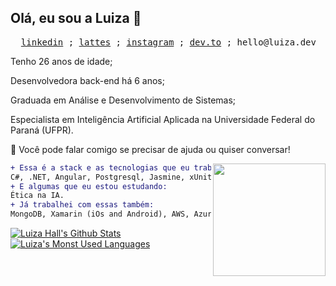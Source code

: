 ## Olá, eu sou a Luiza 👋
<pre>
  <a href="https://www.linkedin.com/in/luizarvm/" target="_blank">linkedin</a> ; <a href="http://lattes.cnpq.br/1667735616723826" target="_blank">lattes</a> ; <a href="https://www.instagram.com/luizarvm/" target="_blank">instagram</a> ; <a href="https://dev.to/luizoux" target="_blank">dev.to</a> ; hello@luiza.dev
</pre>

Tenho 26 anos de idade;

Desenvolvedora back-end há 6 anos;

Graduada em Análise e Desenvolvimento de Sistemas;

Especialista em Inteligência Artificial Aplicada na Universidade Federal do Paraná (UFPR).

💬 Você pode falar comigo se precisar de ajuda ou quiser conversar!

<img align="right" width="180" src="https://i.pinimg.com/originals/6c/90/28/6c90288d7e10d46d18895f17f420a92c.gif"/>


```diff
+ Essa é a stack e as tecnologias que eu trabalho:
C#, .NET, Angular, Postgresql, Jasmine, xUnit.
+ E algumas que eu estou estudando:
Ética na IA.
+ Já trabalhei com essas também:
MongoDB, Xamarin (iOs and Android), AWS, Azure Database, SQLServer, MySQL.
```

[![Luiza Hall's Github Stats](https://github-readme-stats.vercel.app/api?username=luizoux&hide_title=true&theme=tokyonight&show_icons=true)](https://github.com/anuraghazra/github-readme-stats)
[![Luiza's Monst Used Languages](https://github-readme-stats.vercel.app/api/top-langs/?username=luizoux&count_private=true&layout=compact&theme=tokyonight)](https://github.com/luizoux?tab=repositories)
